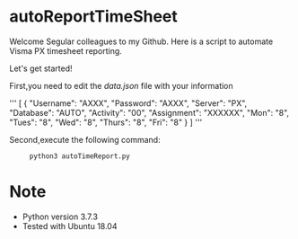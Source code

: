 # autoReportTimeSheet

Welcome Segular colleagues to my Github.
Here is a script to automate Visma PX timesheet reporting.

Let's get started!

First,you need to edit the *data.json* file with your information

'''
[
    {
        "Username": "AXXX",
        "Password": "AXXX",
        "Server": "PX",
        "Database": "AUTO",
        "Activity": "00",
        "Assignment": "XXXXXX",
        "Mon": "8",
        "Tues": "8",
        "Wed": "8",
        "Thurs": "8",
        "Fri": "8"
    }
]
'''

Second,execute the following command:
```
     python3 autoTimeReport.py
```

# Note
 - Python version 3.7.3
 - Tested with Ubuntu 18.04
